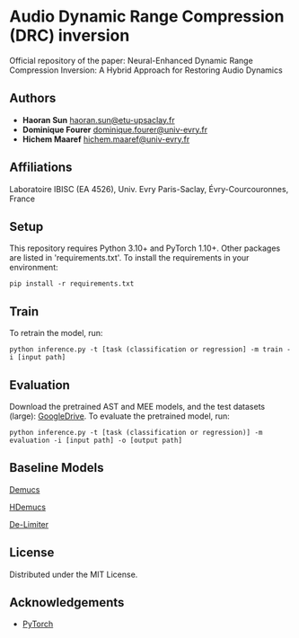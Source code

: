 # Audio Dynamic Range Compression (DRC) inversion
Official repository of the paper: Neural-Enhanced Dynamic Range Compression Inversion: A Hybrid Approach for Restoring Audio Dynamics

## Authors
- **Haoran Sun** <haoran.sun@etu-upsaclay.fr>
- **Dominique Fourer** <dominique.fourer@univ-evry.fr>
- **Hichem Maaref** <hichem.maaref@univ-evry.fr>

## Affiliations
Laboratoire IBISC (EA 4526), Univ. Evry Paris-Saclay, Évry-Courcouronnes, France

## Setup
This repository requires Python 3.10+ and PyTorch 1.10+. Other packages are listed in 'requirements.txt'.
To install the requirements in your environment:
```
pip install -r requirements.txt
```

## Train
To retrain the model, run:
```
python inference.py -t [task (classification or regression] -m train -i [input path]
```

## Evaluation
Download the pretrained AST and MEE models, and the test datasets (large): [GoogleDrive](https://drive.google.com/drive/folders/1LwsGQVpnZOczGa8e-NY45pMHWGjAP6aS?usp=sharing).
To evaluate the pretrained model, run:
```
python inference.py -t [task (classification or regression)] -m evaluation -i [input path] -o [output path]
```

## Baseline Models
[Demucs](https://github.com/facebookresearch/demucs/tree/v2)

[HDemucs](https://github.com/mhrice/RemFX)

[De-Limiter](https://github.com/jeonchangbin49/De-limiter?tab=readme-ov-file)

## License
Distributed under the MIT License.


## Acknowledgements
- [PyTorch](https://pytorch.org/)

